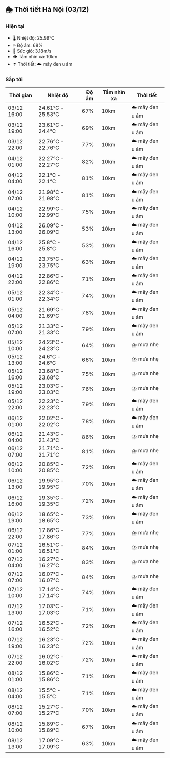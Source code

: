 ## 🌦️ Thời tiết Hà Nội (03/12)

### Hiện tại

- 🌡️ Nhiệt độ: 25.99℃
- 💦 Độ ẩm: 68%
- 💨 Sức gió: 3.18m/s
- 👁️ Tầm nhìn xa: 10km
- ☂️ Thời tiết: ☁️ mây đen u ám

### Sắp tới

| Thời gian | Nhiệt độ | Độ ẩm | Tầm nhìn xa | Thời tiết |
| --- | --- | --- | --- | --- |
| 03/12 16:00 | 24.61℃ - 25.53℃ | 67% | 10km | ☁️ mây đen u ám |
| 03/12 19:00 | 23.61℃ - 24.4℃ | 69% | 10km | ☁️ mây đen u ám |
| 03/12 22:00 | 22.76℃ - 22.76℃ | 77% | 10km | ☁️ mây đen u ám |
| 04/12 01:00 | 22.27℃ - 22.27℃ | 82% | 10km | ☁️ mây đen u ám |
| 04/12 04:00 | 22.1℃ - 22.1℃ | 81% | 10km | ☁️ mây đen u ám |
| 04/12 07:00 | 21.98℃ - 21.98℃ | 81% | 10km | ☁️ mây đen u ám |
| 04/12 10:00 | 22.99℃ - 22.99℃ | 75% | 10km | ☁️ mây đen u ám |
| 04/12 13:00 | 26.09℃ - 26.09℃ | 53% | 10km | ☁️ mây đen u ám |
| 04/12 16:00 | 25.8℃ - 25.8℃ | 53% | 10km | ☁️ mây đen u ám |
| 04/12 19:00 | 23.75℃ - 23.75℃ | 63% | 10km | ☁️ mây đen u ám |
| 04/12 22:00 | 22.86℃ - 22.86℃ | 71% | 10km | ☁️ mây đen u ám |
| 05/12 01:00 | 22.34℃ - 22.34℃ | 74% | 10km | ☁️ mây đen u ám |
| 05/12 04:00 | 21.69℃ - 21.69℃ | 78% | 10km | ☁️ mây đen u ám |
| 05/12 07:00 | 21.33℃ - 21.33℃ | 79% | 10km | ☁️ mây đen u ám |
| 05/12 10:00 | 24.23℃ - 24.23℃ | 64% | 10km | ⛈️ mưa nhẹ |
| 05/12 13:00 | 24.6℃ - 24.6℃ | 66% | 10km | ⛈️ mưa nhẹ |
| 05/12 16:00 | 23.68℃ - 23.68℃ | 75% | 10km | ⛈️ mưa nhẹ |
| 05/12 19:00 | 23.03℃ - 23.03℃ | 76% | 10km | ⛈️ mưa nhẹ |
| 05/12 22:00 | 22.23℃ - 22.23℃ | 79% | 10km | ☁️ mây đen u ám |
| 06/12 01:00 | 22.02℃ - 22.02℃ | 78% | 10km | ☁️ mây đen u ám |
| 06/12 04:00 | 21.43℃ - 21.43℃ | 86% | 10km | ⛈️ mưa nhẹ |
| 06/12 07:00 | 21.71℃ - 21.71℃ | 81% | 10km | ⛈️ mưa nhẹ |
| 06/12 10:00 | 20.85℃ - 20.85℃ | 72% | 10km | ☁️ mây đen u ám |
| 06/12 13:00 | 19.95℃ - 19.95℃ | 70% | 10km | ☁️ mây đen u ám |
| 06/12 16:00 | 19.35℃ - 19.35℃ | 72% | 10km | ☁️ mây đen u ám |
| 06/12 19:00 | 18.65℃ - 18.65℃ | 73% | 10km | ☁️ mây đen u ám |
| 06/12 22:00 | 17.86℃ - 17.86℃ | 77% | 10km | ⛈️ mưa nhẹ |
| 07/12 01:00 | 16.51℃ - 16.51℃ | 84% | 10km | ⛈️ mưa nhẹ |
| 07/12 04:00 | 16.27℃ - 16.27℃ | 83% | 10km | ⛈️ mưa nhẹ |
| 07/12 07:00 | 16.07℃ - 16.07℃ | 84% | 10km | ⛈️ mưa nhẹ |
| 07/12 10:00 | 17.14℃ - 17.14℃ | 74% | 10km | ☁️ mây đen u ám |
| 07/12 13:00 | 17.03℃ - 17.03℃ | 71% | 10km | ☁️ mây đen u ám |
| 07/12 16:00 | 16.52℃ - 16.52℃ | 72% | 10km | ☁️ mây đen u ám |
| 07/12 19:00 | 16.23℃ - 16.23℃ | 72% | 10km | ☁️ mây đen u ám |
| 07/12 22:00 | 16.02℃ - 16.02℃ | 72% | 10km | ☁️ mây đen u ám |
| 08/12 01:00 | 15.86℃ - 15.86℃ | 71% | 10km | ☁️ mây đen u ám |
| 08/12 04:00 | 15.5℃ - 15.5℃ | 71% | 10km | ☁️ mây đen u ám |
| 08/12 07:00 | 15.27℃ - 15.27℃ | 70% | 10km | ☁️ mây đen u ám |
| 08/12 10:00 | 15.89℃ - 15.89℃ | 67% | 10km | ☁️ mây đen u ám |
| 08/12 13:00 | 17.09℃ - 17.09℃ | 63% | 10km | ☁️ mây đen u ám |
